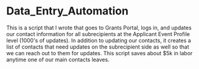 # Data_Entry_Automation
This is a script that I wrote that goes to Grants Portal, logs in, and updates our contact information for all subrecipients at the Applicant Event Profile level (1000's of updates). In addition to updating our contacts, it creates a list of contacts that need updates on the subrecipient side as well so that we can reach out to them for updates. This script saves about $5k in labor anytime one of our main contacts leaves.
